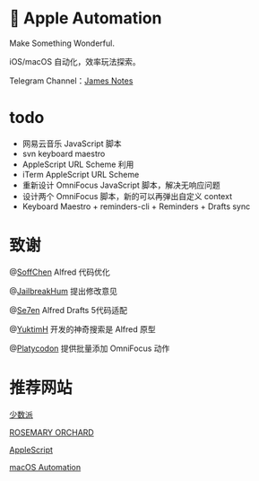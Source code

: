#  Apple Automation

Make Something Wonderful.  

iOS/macOS 自动化，效率玩法探索。

Telegram Channel：[James Notes](https://t.me/JamesNotes)

# todo
 
 - 网易云音乐 JavaScript 脚本
 - svn keyboard maestro
 - AppleScript URL Scheme 利用
 - iTerm AppleScript URL Scheme
 - 重新设计 OmniFocus JavaScript 脚本，解决无响应问题
 - 设计两个 OmniFocus 脚本，新的可以再弹出自定义 context
 - Keyboard Maestro + reminders-cli + Reminders + Drafts sync
 
# 致谢

@[SoffChen](https://github.com/soffchen) Alfred 代码优化

@[JailbreakHum](https://sspai.com/user/681230/updates) 提出修改意见

@[Se7en]() Alfred Drafts 5代码适配

@[YuktimH](https://sspai.com/user/47944/updates) 开发的神奇搜索是 Alfred 原型

@[Platycodon](https://sspai.com/user/714505/updates) 提供批量添加 OmniFocus 动作

# 推荐网站
[少数派](https://sspai.com)

[ROSEMARY ORCHARD](https://www.rosemaryorchard.com/blog)

[AppleScript](https://learnomnifocus.com)

[macOS Automation](https://macosxautomation.com/applescript/index.html)

